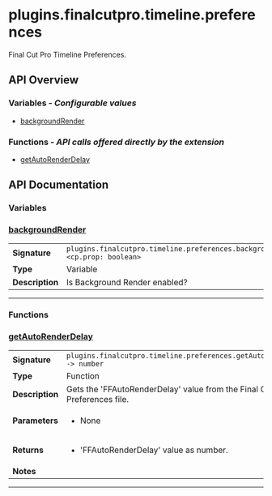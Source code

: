 # plugins.finalcutpro.timeline.preferences

Final Cut Pro Timeline Preferences.

## API Overview
### **Variables** - _Configurable values_
 * [backgroundRender](#backgroundrender)

### **Functions** - _API calls offered directly by the extension_
 * [getAutoRenderDelay](#getautorenderdelay)


## API Documentation

### Variables


### [backgroundRender](#backgroundrender)

|                                             |                                                                                     |
| --------------------------------------------|-------------------------------------------------------------------------------------|
| **Signature**                               | `plugins.finalcutpro.timeline.preferences.backgroundRender <cp.prop: boolean>`                                                                    |
| **Type**                                    | Variable                                                                     |
| **Description**                             | Is Background Render enabled?                                                                     |

---
### Functions


### [getAutoRenderDelay](#getautorenderdelay)

|                                             |                                                                                     |
| --------------------------------------------|-------------------------------------------------------------------------------------|
| **Signature**                               | `plugins.finalcutpro.timeline.preferences.getAutoRenderDelay() -> number`                                                                    |
| **Type**                                    | Function                                                                     |
| **Description**                             | Gets the 'FFAutoRenderDelay' value from the Final Cut Pro Preferences file.                                                                     |
| **Parameters**                              | <ul><li>None</li></ul> |
| **Returns**                                 | <ul><li>'FFAutoRenderDelay' value as number.</li></ul>          |
| **Notes**                                   | <ul></ul>                |

---
